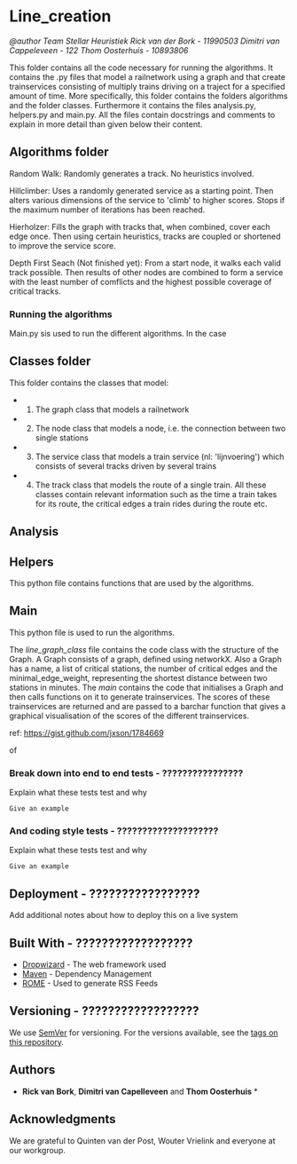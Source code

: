 
# Line_creation
*@author Team Stellar Heuristiek
Rick van der Bork - 11990503
Dimitri van Cappeleveen - 122
Thom Oosterhuis - 10893806*

This folder contains all the code necessary for running the algorithms. It contains the .py files that model a railnetwork using a graph and that create trainservices consisting of multiply trains driving on a traject for a specified amount of time. 
More specifically, this folder contains the folders algorithms and the folder classes. Furthermore it contains the files analysis.py, helpers.py and main.py. All the files contain docstrings and comments to explain in more detail than given below their content.

## Algorithms folder



Random Walk:
Randomly generates a track. No heuristics involved.

Hillclimber:
Uses a randomly generated service as a starting point. Then alters various dimensions of the service to 'climb' to higher scores.
Stops if the maximum number of iterations has been reached.

Hierholzer:
Fills the graph with tracks that, when combined, cover each edge once. Then using certain heuristics, tracks are coupled or shortened to improve the service score.

Depth First Seach (Not finished yet):
From a start node, it walks each valid track possible. Then results of other nodes are combined to form a service with the least number of comflicts and the highest possible coverage of critical tracks.

### Running the algorithms

Main.py sis used to run the different algorithms. In the case 

## Classes folder

This folder contains the classes that model:
 * 1. The graph class that models a railnetwork
 * 2. The node class that models a node, i.e. the connection between two single stations 
 * 3. The service class that models a train service (nl: 'lijnvoering') which consists of several tracks driven by several trains
 * 4. The track class that models the route of a single train. 
All these classes contain relevant information such as the time a train takes for its route, the critical edges a train rides during the route etc.

## Analysis

## Helpers

This python file contains functions that are used by the algorithms. 

## Main

This python file is used to run the algorithms.





The *line_graph_class* file contains the code class with the structure of the Graph. A Graph consists of a graph, defined using networkX. Also a Graph has a name, a list of critical stations, the number of critical edges and the minimal_edge_weight, representing the shortest distance between two stations in minutes.
The *main* contains the code that initialises a Graph and then calls functions on it to generate trainservices. The scores of these trainservices are returned and are passed to a barchar function that gives a graphical visualisation of the scores of the different trainservices.

ref: https://gist.github.com/jxson/1784669

of 

### Break down into end to end tests - ????????????????

Explain what these tests test and why

```
Give an example
```

### And coding style tests - ????????????????????

Explain what these tests test and why

```
Give an example
```

## Deployment - ?????????????????

Add additional notes about how to deploy this on a live system

## Built With - ??????????????????

* [Dropwizard](http://www.dropwizard.io/1.0.2/docs/) - The web framework used
* [Maven](https://maven.apache.org/) - Dependency Management
* [ROME](https://rometools.github.io/rome/) - Used to generate RSS Feeds

## Versioning - ??????????????????

We use [SemVer](http://semver.org/) for versioning. For the versions available, see the [tags on this repository](https://github.com/your/project/tags). 

## Authors

* **Rick van Bork**, **Dimitri van Capelleveen** and **Thom Oosterhuis** *

## Acknowledgments

We are grateful to Quinten van der Post, Wouter Vrielink and everyone at our workgroup.






